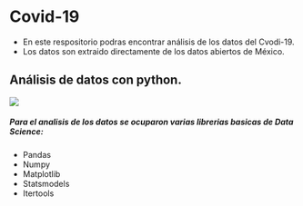 # Covid-19

- En este respositorio podras encontrar análisis de los datos del Cvodi-19.
- Los datos son extraido directamente de los datos abiertos de México.


## Análisis de datos con python.


![](https://img.shields.io/badge/Covid--19-Analysis-red)


##### Para el analisis de los datos se ocuparon varias librerias basicas de Data Science:
-	Pandas
-	Numpy
-	Matplotlib
-	Statsmodels
-	Itertools




